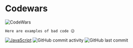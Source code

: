 # Codewars

![CodeWars](https://www.codewars.com/users/EmpiresDesMachines/badges/large)

```
Here are examples of bad code 😉
```
[![JavaScript](https://img.shields.io/badge/-JavaScript-555?style=flat-square&logo=javascript)](https://developer.mozilla.org/en-US/docs/Web/JavaScript)
![GitHub commit activity](https://img.shields.io/github/commit-activity/m/EmpiresDesMachines/CodeWars?style=flat-square&logo=github)
![GitHub last commit](https://img.shields.io/github/last-commit/EmpiresDesMachines/CodeWars?style=flat-square&logo=github)
